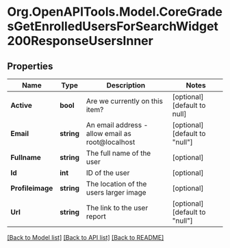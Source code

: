 # Org.OpenAPITools.Model.CoreGradesGetEnrolledUsersForSearchWidget200ResponseUsersInner

## Properties

Name | Type | Description | Notes
------------ | ------------- | ------------- | -------------
**Active** | **bool** | Are we currently on this item? | [optional] [default to null]
**Email** | **string** | An email address - allow email as root@localhost | [optional] [default to "null"]
**Fullname** | **string** | The full name of the user | [optional] 
**Id** | **int** | ID of the user | [optional] 
**Profileimage** | **string** | The location of the users larger image | [optional] 
**Url** | **string** | The link to the user report | [optional] [default to "null"]

[[Back to Model list]](../README.md#documentation-for-models) [[Back to API list]](../README.md#documentation-for-api-endpoints) [[Back to README]](../README.md)

